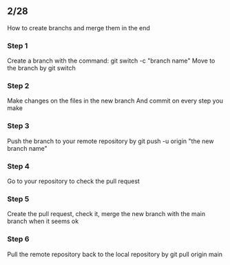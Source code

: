 ## 2/28

How to create branchs and merge them in the end

### Step 1

Create a branch with the command: git switch -c "branch name"
Move to the branch by git switch

### Step 2

Make changes on the files in the new branch
And commit on every step you make

### Step 3

Push the branch to your remote repository by git push -u origin "the new branch name"

### Step 4

Go to your repository to check the pull request

### Step 5

Create the pull request, check it, merge the new branch with the main branch when it seems ok

### Step 6

Pull the remote repository back to the local repository by git pull origin main
